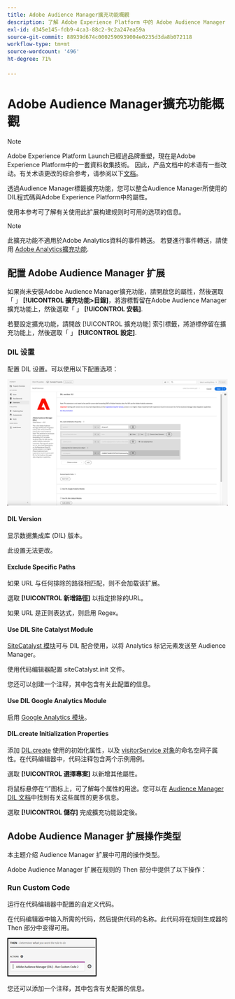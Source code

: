```yaml
---
title: Adobe Audience Manager擴充功能概觀
description: 了解 Adobe Experience Platform 中的 Adobe Audience Manager 标记扩展。
exl-id: d345e145-fdb9-4ca3-88c2-9c2a247ea59a
source-git-commit: 88939d674c0002590939004e0235d3da8b072118
workflow-type: tm+mt
source-wordcount: '496'
ht-degree: 71%

---
```


# Adobe Audience Manager擴充功能概觀

>[!NOTE]
>
>Adobe Experience Platform Launch已經過品牌重塑，現在是Adobe Experience Platform中的一套資料收集技術。 因此，产品文档中的术语有一些改动。有关术语更改的综合参考，请参阅以下[文档](../../../term-updates.md)。

透過Audience Manager標籤擴充功能，您可以整合Audience Manager所使用的DIL程式碼與Adobe Experience Platform中的屬性。

使用本参考可了解有关使用此扩展构建规则时可用的选项的信息。

>[!NOTE]
>
>此擴充功能不適用於Adobe Analytics資料的事件轉送。 若要進行事件轉送，請使用 [Adobe Analytics擴充功能](../analytics/overview.md).

## 配置 Adobe Audience Manager 扩展

如果尚未安裝Adobe Audience Manager擴充功能，請開啟您的屬性，然後選取「 」 **[!UICONTROL 擴充功能>目錄]**，將游標暫留在Adobe Audience Manager擴充功能上，然後選取「 」 **[!UICONTROL 安裝]**.

若要設定擴充功能，請開啟 [!UICONTROL 擴充功能] 索引標籤，將游標停留在擴充功能上，然後選取「 」 **[!UICONTROL 設定]**.

### DIL 设置

配置 DIL 设置。可以使用以下配置选项：

![](../../../images/ext-aam-config.png)

#### DIL Version

显示数据集成库 (DIL) 版本。

此设置无法更改。

#### Exclude Specific Paths

如果 URL 与任何排除的路径相匹配，则不会加载该扩展。

選取 **[!UICONTROL 新增路徑]** 以指定排除的URL。

如果 URL 是正则表达式，则启用 Regex。

#### Use DIL Site Catalyst Module

[SiteCatalyst 模块](https://experiencecloud.adobe.com/resources/help/en_US/aam/r_dil_sc_init.html)可与 DIL 配合使用，以将 Analytics 标记元素发送至 Audience Manager。

使用代码编辑器配置 siteCatalyst.init 文件。

您还可以创建一个注释，其中包含有关此配置的信息。

#### Use DIL Google Analytics Module

启用 [Google Analytics 模块](https://experiencecloud.adobe.com/resources/help/en_US/aam/dil-google-universal-analytics.html)。

#### DIL.create Initialization Properties

添加 [DIL.create](https://experiencecloud.adobe.com/resources/help/en_US/aam/r_dil_create.html) 使用的初始化属性，以及 [visitorService 对象](https://experiencecloud.adobe.com/resources/help/en_US/aam/r_dil_visitor_service.html)的命名空间子属性。在代码编辑器中，代码注释包含两个示例用例。

選取 **[!UICONTROL 選擇專案]** 以新增其他屬性。

将鼠标悬停在“i”图标上，可了解每个属性的用途。您可以在 [Audience Manager DIL 文档](https://experiencecloud.adobe.com/resources/help/en_US/aam/r_dil_create.html)中找到有关这些属性的更多信息。

選取 **[!UICONTROL 儲存]** 完成擴充功能設定後。

## Adobe Audience Manager 扩展操作类型

本主题介绍 Audience Manager 扩展中可用的操作类型。

Adobe Audience Manager 扩展在规则的 Then 部分中提供了以下操作：

### Run Custom Code

运行在代码编辑器中配置的自定义代码。

在代码编辑器中输入所需的代码，然后提供代码的名称。此代码将在规则生成器的 Then 部分中变得可用。

![](../../../images/ext-aam-then.png)

您还可以添加一个注释，其中包含有关配置的信息。
